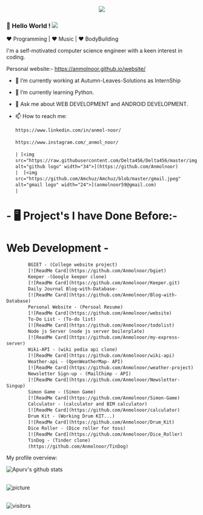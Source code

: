 <p align="center">
  <img src="https://media2.giphy.com/media/p4NLw3I4U0idi/giphy.gif?cid=ecf05e4785b3647002b1f1e8467f72add666753d02755381&rid=giphy.gif">
</p>
  <!--- https://media3.giphy.com/media/kH6CqYiquZawmU1HI6/giphy.gif?cid=ecf05e476ef3a2ba3e3db6069758c530516705d3794bbb18&rid=giphy.gif  -->
  
### 👋 Hello World !  <img src="https://github.com/TheDudeThatCode/TheDudeThatCode/blob/master/Assets/Earth.gif" width="24px">
 
 :heart: Programming | :heart: Music | :heart: BodyBuilding
 
I'm a self-motivated computer science engineer with a keen interest in coding.

Personal website:- https://anmolnoor.github.io/website/

- 🔭 I’m currently working at Autumn-Leaves-Solutions as InternShip
- 🌱 I’m currently learning Python.
- 💬 Ask me about WEB DEVELOPMENT and ANDROID DEVELOPMENT.

- 📫 How to reach me:
      
      https://www.linkedin.com/in/anmol-noor/
      
      https://www.instagram.com/_anmol_noor/
      
      | [<img src="https://raw.githubusercontent.com/Delta456/Delta456/master/img/github.png" alt="github logo" width="34">](https://github.com/Anmolnoor)
      |  [<img src="https://github.com/Amchuz/Amchuz/blob/master/gmail.jpeg" alt="gmail logo" width="24">](anmolnoor59@gmail.com)
      | 
      
# - 🖥️ Project's I have Done Before:-

#           Web Development -

            BGIET - (College website project)               
            [![ReadMe Card](https://github.com/Anmolnoor/bgiet)
            Keeper -(Google keeper clone)                   
            [![ReadMe Card](https://github.com/Anmolnoor/Keeper.git)
            Daily Journal Blog-with-Database-               
            [![ReadMe Card](https://github.com/Anmolnoor/Blog-with-Database)
            Personal Website - (Persoal Resume)             
            [![ReadMe Card](https://github.com/Anmolnoor/website)
            To-Do List - (To-do list)                       
            [![ReadMe Card](https://github.com/Anmolnoor/todolist)
            Node js Server (node js server boilerplate)     
            [![ReadMe Card](https://github.com/Anmolnoor/my-express-server)
            Wiki-API - (wiki pedia api clone)               
            [![ReadMe Card](https://github.com/Anmolnoor/wiki-api)
            Weather-api - (OpenWeatherMap- API)             
            [![ReadMe Card](https://github.com/Anmolnoor/weather-project)
            Newsletter Sign-up - (MailChimp - API)          
            [![ReadMe Card](https://github.com/Anmolnoor/Newsletter-Singup)
            Simon Game - (Simon Game)                       
            [![ReadMe Card](https://github.com/Anmolnoor/Simon-Game)
            Calculator - (calculator and BIM calculator)    
            [![ReadMe Card](https://github.com/Anmolnoor/calculator)
            Drum Kit - (Working Drum KIT...)                
            [![ReadMe Card](https://github.com/Anmolnoor/Drum_Kit)
            Dice Roller - (Dice roller for toss)            
            [![ReadMe Card](https://github.com/Anmolnoor/Dice_Roller)
            TinDog - (Tinder clone)                         
            (https://github.com/Anmolnoor/TinDog)
            
            
            




<div><p>My profile overview: </p></div>

![Apurv's github stats](https://github-readme-stats.vercel.app/api?username=AnmolNoor&show_icons=true)
<br />
<br />

![picture](https://raw.githubusercontent.com/saadeghi/saadeghi/master/dino.gif)
<br />
<br />

 ![visitors](https://visitor-badge.laobi.icu/badge?page_id=ApurvShh007.ApurvShah007)







<!--
**Anmolnoor/Anmolnoor** is a ✨ _special_ ✨ repository because its `README.md` (this file) appears on your GitHub profile.
Bhai Gurdas Institute of Engineering and Technology.

Here are some ideas to get you started:

- 🔭 I’m currently working on ...
- 🌱 I’m currently learning ...
- 👯 I’m looking to collaborate on ...
- 🤔 I’m looking for help with ...
- 💬 Ask me about ...
- 📫 How to reach me: ...
- 😄 Pronouns: ...
- ⚡ Fun fact: ...
-->
